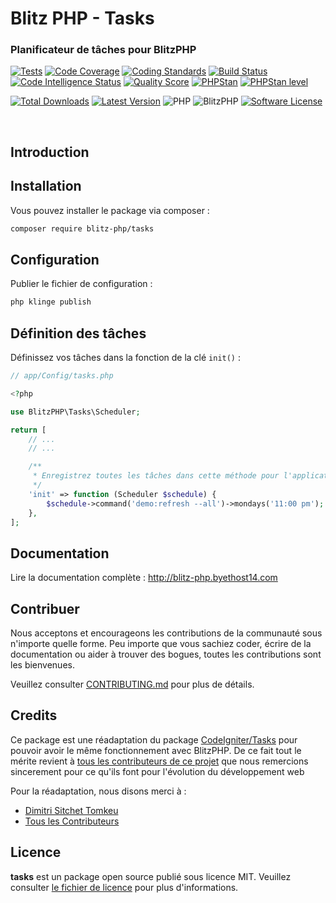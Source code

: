 Blitz PHP - Tasks
==============
### Planificateur de tâches pour BlitzPHP

[![Tests](https://github.com/blitz-php/tasks/actions/workflows/run-tests.yml/badge.svg)](https://github.com/blitz-php/tasks/actions/workflows/run-tests.yml)
[![Code Coverage](https://scrutinizer-ci.com/g/blitz-php/tasks/badges/coverage.png?b=main)](https://scrutinizer-ci.com/g/blitz-php/tasks/?branch=main)
[![Coding Standards](https://github.com/blitz-php/tasks/actions/workflows/test-coding-standards.yml/badge.svg)](https://github.com/blitz-php/tasks/actions/workflows/test-coding-standards.yml)
[![Build Status](https://scrutinizer-ci.com/g/blitz-php/tasks/badges/build.png?b=main)](https://scrutinizer-ci.com/g/blitz-php/tasks/build-status/main)
[![Code Intelligence Status](https://scrutinizer-ci.com/g/blitz-php/tasks/badges/code-intelligence.svg?b=main)](https://scrutinizer-ci.com/code-intelligence)
[![Quality Score](https://img.shields.io/scrutinizer/g/blitz-php/tasks.svg?style=flat-square)](https://scrutinizer-ci.com/g/blitz-php/tasks)
[![PHPStan](https://github.com/blitz-php/tasks/actions/workflows/test-phpstan.yml/badge.svg)](https://github.com/blitz-php/tasks/actions/workflows/test-phpstan.yml)
[![PHPStan level](https://img.shields.io/badge/PHPStan-level%206-brightgreen)](phpstan.neon.dist)

[![Total Downloads](https://poser.pugx.org/blitz-php/tasks/downloads)](https://packagist.org/packages/blitz-php/tasks)
[![Latest Version](https://img.shields.io/packagist/v/blitz-php/tasks.svg?style=flat-square)](https://packagist.org/packages/blitz-php/tasks)
![PHP](https://img.shields.io/badge/PHP-%5E8.1-blue)
![BlitzPHP](https://img.shields.io/badge/BlitzPHP-%5E0.11.3-yellow)
[![Software License](https://img.shields.io/badge/License-MIT-blue.svg)](LICENSE)

<br>

Introduction
------------

## Installation

Vous pouvez installer le package via composer :

```bash
composer require blitz-php/tasks
```

## Configuration

Publier le fichier de configuration : 

```php 
php klinge publish
``` 

## Définition des tâches 

Définissez vos tâches dans la fonction de la clé `init()` :

```php 
// app/Config/tasks.php

<?php 

use BlitzPHP\Tasks\Scheduler;

return [
    // ...
	// ...

    /**
     * Enregistrez toutes les tâches dans cette méthode pour l'application.
     */
    'init' => function (Scheduler $schedule) {
        $schedule->command('demo:refresh --all')->mondays('11:00 pm');
    },
];

``` 

## Documentation 

Lire la documentation complète : http://blitz-php.byethost14.com 

## Contribuer 

Nous acceptons et encourageons les contributions de la communauté sous n'importe quelle forme. Peu importe que vous sachiez coder, écrire de la documentation ou aider à trouver des bogues, toutes les contributions sont les bienvenues. 

Veuillez consulter [CONTRIBUTING.md](CONTRIBUTING.md) pour plus de détails.

## Credits

Ce package est une réadaptation du package <a href="https://github.com/codeigniter4/tasks" target="_blank">CodeIgniter/Tasks</a> pour pouvoir avoir le même fonctionnement avec BlitzPHP. De ce fait tout le mérite revient à <a href="https://github.com/codeigniter4/tasks/graphs/contributors" target="_blank">tous les contributeurs de ce projet</a> que nous remercions sincerement pour ce qu'ils font pour l'évolution du développement web

Pour la réadaptation, nous disons merci à : 
- [Dimitri Sitchet Tomkeu](http://github.com/dimtrovich)
- [Tous les Contributeurs](../../contributors)

## Licence

**tasks** est un package open source publié sous licence MIT. Veuillez consulter [le fichier de licence](LICENSE.md) pour plus d'informations.
